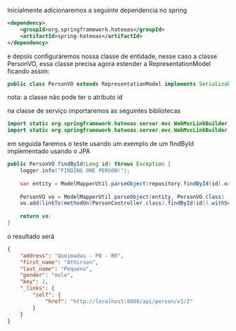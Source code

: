 Inicialmente adicionaremos a seguinte dependencia no spring
```xml
<dependency>  
    <groupId>org.springframework.hateoas</groupId>  
    <artifactId>spring-hateoas</artifactId>  
</dependency>
```

e depois configuraremos nossa classe de entidade, nesse caso a classe PersonVO, essa classe precisa agora estender a RepresentationModel ficando assim: 

```java
public class PersonVO extends RepresentationModel implements Serializable 
```

nota: a classe não pode ter o atributo id

na classe de serviço importaremos as seguintes bibliotecas

```java
import static org.springframework.hateoas.server.mvc.WebMvcLinkBuilder.linkTo;  
import static org.springframework.hateoas.server.mvc.WebMvcLinkBuilder.methodOn;
```

em seguida faremos o teste usando um exemplo de um findById implementado usando o JPA

```java
public PersonVO findById(Long id) throws Exception {  
    logger.info("FINDING ONE PERSON!");  
  
    var entity = ModelMapperUtil.parseObject(repository.findById(id).orElseThrow(() -> new ResourceNotFoundException("No records found for this id.")), PersonVO.class);  
  
    PersonVO vo = ModelMapperUtil.parseObject(entity, PersonVO.class) ;  
    vo.add(linkTo(methodOn(PersonController.class).findById(id)).withSelfRel());  
  
    return vo;  
}
```

o resultado será 

```json
{
    "address": "Queimadas - PB - BR",
    "first_name": "Athirson",
    "last_name": "Pequeno",
    "gender": "male",
    "key": 2,
    "_links": {
        "self": {
            "href": "http://localhost:8080/api/person/v1/2"
        }
    }
}
```

